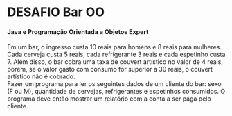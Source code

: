 # DESAFIO Bar OO
#### Java e Programação Orientada a Objetos Expert 

Em um bar, o ingresso custa 10 reais para homens e 8 reais para mulheres.</br>
Cada cerveja custa 5 reais, cada refrigerante 3 reais e cada espetinho custa 7. Além disso, o bar cobra uma taxa de couvert artístico no valor de 4 reais, porém, se o valor gasto com consumo for superior a 30 reais, o couvert artístico não é cobrado. </br>
Fazer um programa para ler os seguintes dados de um cliente do bar: sexo (F ou M), quantidade de cervejas, refrigerantes e espetinhos consumidos. O programa deve então mostrar um relatório com a conta a ser paga pelo cliente.